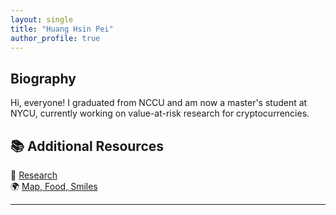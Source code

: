 ```yaml
---
layout: single
title: "Huang Hsin Pei"
author_profile: true
---
```


## Biography

Hi, everyone!
I graduated from NCCU and am now a master's student at NYCU, currently working on value-at-risk research for cryptocurrencies.

## 📚 Additional Resources

📄 [Research](/research/)  
🌍 [Map, Food, Smiles](/map-food-smiles/)


---
